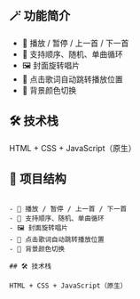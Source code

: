 
## 🪄 功能简介

- 🎵 播放 / 暂停 / 上一首 / 下一首
- 🔁 支持顺序、随机、单曲循环
- 🖼️ 封面旋转唱片
- 🎤 点击歌词自动跳转播放位置
- 🎨 背景颜色切换

## 🛠️ 技术栈

HTML + CSS + JavaScript（原生）

## 📁 项目结构

```

- 🎵 播放 / 暂停 / 上一首 / 下一首
- 🔁 支持顺序、随机、单曲循环
- 🖼️ 封面旋转唱片
- 🎤 点击歌词自动跳转播放位置
- 🎨 背景颜色切换

## 🛠️ 技术栈

HTML + CSS + JavaScript（原生）

